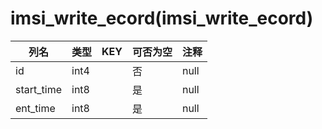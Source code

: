 # imsi_write_ecord(imsi_write_ecord)
| 列名   | 类型   | KEY  | 可否为空 | 注释   |
| ---- | ---- | ---- | ---- | ---- |
|id|int4||否|null|
|start_time|int8||是|null|
|ent_time|int8||是|null|
